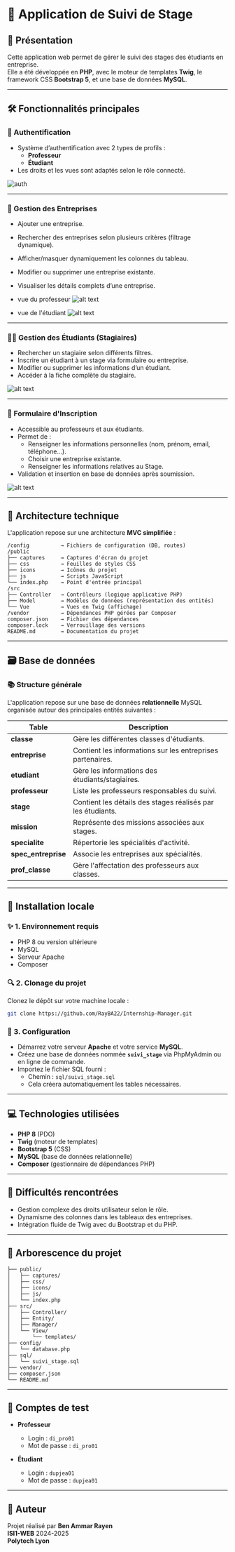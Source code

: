 # 📘 Application de Suivi de Stage

## 📌 Présentation

Cette application web permet de gérer le suivi des stages des étudiants en entreprise.  
Elle a été développée en **PHP**, avec le moteur de templates **Twig**, le framework CSS **Bootstrap 5**, et une base de données **MySQL**.

---

## 🛠️ Fonctionnalités principales

### 🔐 Authentification
- Système d’authentification avec 2 types de profils :
  - **Professeur**
  - **Étudiant**
- Les droits et les vues sont adaptés selon le rôle connecté.
  
![auth](public/captures/auth.png)

---

### 🏢 Gestion des Entreprises
- Ajouter une entreprise.
- Rechercher des entreprises selon plusieurs critères (filtrage dynamique).
- Afficher/masquer dynamiquement les colonnes du tableau.
- Modifier ou supprimer une entreprise existante.
- Visualiser les détails complets d’une entreprise.

- vue du professeur
  ![alt text](public/captures/entreprise_prof.png)  

- vue de l'étudiant
  ![alt text](public/captures/entreprise_etu.png)

---

### 👨‍🎓 Gestion des Étudiants (Stagiaires)
- Rechercher un stagiaire selon différents filtres.
- Inscrire un étudiant à un stage via formulaire ou entreprise.
- Modifier ou supprimer les informations d’un étudiant.
- Accéder à la fiche complète du stagiaire.

 
![alt text](public/captures/stagiaire.png)

---

### 📝 Formulaire d'Inscription
- Accessible au professeurs et aux étudiants.
- Permet de :
  - Renseigner les informations personnelles (nom, prénom, email, téléphone...).
  - Choisir une entreprise existante.
  - Renseigner les informations relatives au Stage.
- Validation et insertion en base de données après soumission.

![alt text](public/captures/inscription.png)

---

## 🧱 Architecture technique

L'application repose sur une architecture **MVC simplifiée** :

```
/config          → Fichiers de configuration (DB, routes)
/public          
├── captures     → Captures d'écran du projet
├── css          → Feuilles de styles CSS
├── icons        → Icônes du projet
├── js           → Scripts JavaScript
└── index.php    → Point d'entrée principal
/src             
├── Controller   → Contrôleurs (logique applicative PHP)
├── Model        → Modèles de données (représentation des entités)
└── Vue          → Vues en Twig (affichage)
/vendor          → Dépendances PHP gérées par Composer
composer.json    → Fichier des dépendances
composer.lock    → Verrouillage des versions
README.md        → Documentation du projet
```

---

## 🗃️ Base de données

### 📚 Structure générale

L'application repose sur une base de données **relationnelle** MySQL organisée autour des principales entités suivantes :

| Table              | Description |
|--------------------|-------------|
| **classe**          | Gère les différentes classes d'étudiants. |
| **entreprise**      | Contient les informations sur les entreprises partenaires. |
| **etudiant**        | Gère les informations des étudiants/stagiaires. |
| **professeur**      | Liste les professeurs responsables du suivi. |
| **stage**           | Contient les détails des stages réalisés par les étudiants. |
| **mission**         | Représente des missions associées aux stages. |
| **specialite**      | Répertorie les spécialités d'activité. |
| **spec_entreprise** | Associe les entreprises aux spécialités. |
| **prof_classe**     | Gère l'affectation des professeurs aux classes. |

---

## 🧪 Installation locale

### ✨ 1. Environnement requis
- PHP 8 ou version ultérieure
- MySQL
- Serveur Apache
- Composer

### 🔍 2. Clonage du projet
Clonez le dépôt sur votre machine locale :
```bash
git clone https://github.com/RayBA22/Internship-Manager.git
```

### 🔹 3. Configuration
- Démarrez votre serveur **Apache** et votre service **MySQL**.
- Créez une base de données nommée **`suivi_stage`** via PhpMyAdmin ou en ligne de commande.
- Importez le fichier SQL fourni :
  - Chemin : `sql/suivi_stage.sql`
  - Cela créera automatiquement les tables nécessaires.

---



## 💻 Technologies utilisées

- **PHP 8** (PDO)
- **Twig** (moteur de templates)
- **Bootstrap 5** (CSS)
- **MySQL** (base de données relationnelle)
- **Composer** (gestionnaire de dépendances PHP)

---

## 🚧 Difficultés rencontrées

- Gestion complexe des droits utilisateur selon le rôle.
- Dynamisme des colonnes dans les tableaux des entreprises.
- Intégration fluide de Twig avec du Bootstrap et du PHP.

---

## 📂 Arborescence du projet

```
├── public/
│   ├── captures/
│   ├── css/
│   ├── icons/
│   ├── js/
│   └── index.php
├── src/
│   ├── Controller/
│   ├── Entity/
│   ├── Manager/
│   └── View/
│       └── templates/
├── config/
│   └── database.php
├── sql/
│   └── suivi_stage.sql
├── vendor/
├── composer.json
└── README.md
```

---

## 🧰 Comptes de test

- **Professeur**
  - Login : `di_pro01`
  - Mot de passe : `di_pro01`

- **Étudiant**
  - Login : `dupjea01`
  - Mot de passe : `dupjea01`
  
---

## 📝 Auteur

Projet réalisé  par **Ben Ammar Rayen**  
**ISI1-WEB**  2024-2025  
**Polytech Lyon**

